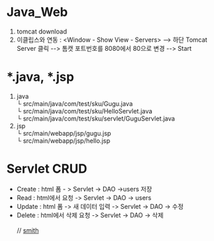 # Java_Web
1. tomcat download <br />
2. 이클립스와 연동 : <Window - Show View - Servers> --> 하단 Tomcat Server 클릭 --> 톰캣 포트번호를 8080에서 80으로 변경 --> Start<br />
# *.java, *.jsp <br />
1. java <br />
└ src/main/java/com/test/sku/Gugu.java <br />
└ src/main/java/com/test/sku/HelloServlet.java <br />
└ src/main/java/com/test/sku/servlet/GuguServlet.java <br />
2. jsp <br />
└ src/main/webapp/jsp/gugu.jsp  <br />
└ src/main/webapp/jsp/hello.jsp <br />
# Servlet CRUD
- Create : html 폼 - > Servlet -> DAO ->users 저장 <br />
- Read : html에서 요청 -> Servlet -> DAO -> users <br />
- Update : html 폼 -> 새 데이터 입력 -> Servlet -> DAO -> 수정 <br />
- Delete : html에서 삭제 요청 -> Servlet -> DAO -> 삭제 <br /><br />
// <a href="user?cmd=detail&uid=smith">smith</a>
